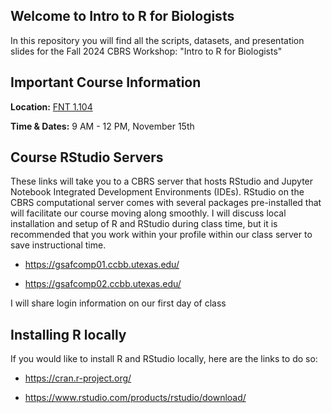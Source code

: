 ## Welcome to Intro to R for Biologists

In this repository you will find all the scripts, datasets, and presentation slides for the Fall 2024 CBRS Workshop: "Intro to R for Biologists"

## Important Course Information

**Location:** [FNT 1.104](https://utdirect.utexas.edu/apps/campus/buildings/nlogon/maps/UTM/fnt/)

**Time & Dates:** 9 AM - 12 PM, November 15th

## Course RStudio Servers

These links will take you to a CBRS server that hosts RStudio and Jupyter Notebook Integrated Development Environments (IDEs). 
RStudio on the CBRS computational server comes with several packages pre-installed that will facilitate our course moving along smoothly.
I will discuss local installation and setup of R and RStudio during class time, but it is recommended that you work within your profile within our class server to save instructional time. 

* https://gsafcomp01.ccbb.utexas.edu/

* https://gsafcomp02.ccbb.utexas.edu/

I will share login information on our first day of class

## Installing R locally 

If you would like to install R and RStudio locally, here are the links to do so:

* https://cran.r-project.org/

* https://www.rstudio.com/products/rstudio/download/

